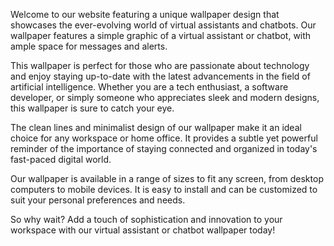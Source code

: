 <!--
Write me content for website with wallpaper "A wallpaper with a simple graphic of a virtual assistant or chatbot, with space for messages and alerts."
-->

<!--font:"Montserrat"-->

Welcome to our website featuring a unique wallpaper design that showcases the ever-evolving world of virtual assistants and chatbots. Our wallpaper features a simple graphic of a virtual assistant or chatbot, with ample space for messages and alerts.

This wallpaper is perfect for those who are passionate about technology and enjoy staying up-to-date with the latest advancements in the field of artificial intelligence. Whether you are a tech enthusiast, a software developer, or simply someone who appreciates sleek and modern designs, this wallpaper is sure to catch your eye.

The clean lines and minimalist design of our wallpaper make it an ideal choice for any workspace or home office. It provides a subtle yet powerful reminder of the importance of staying connected and organized in today's fast-paced digital world.

Our wallpaper is available in a range of sizes to fit any screen, from desktop computers to mobile devices. It is easy to install and can be customized to suit your personal preferences and needs.

So why wait? Add a touch of sophistication and innovation to your workspace with our virtual assistant or chatbot wallpaper today!
